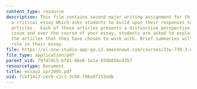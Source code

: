 ```yaml
---
content_type: resource
description: This file contains second major writing assignment for this course is
  a critical essay Which asks students to build upon their responses to two (or more)
  articles.  Each of these articles presents a distinctive perspective on a controversial
  issue and over the course of your essay, students are asked to explain and assess
  the articles that they have chosen to work with. Brief summaries will play a key
  role in their essay.
file: https://ol-ocw-studio-app-qa.s3.amazonaws.com/courses/21w-730-3-writing-and-the-environment-spring-2005/fcbf14c2cec8c1c13cb9f86a9f213adb_essay2_spr2005.pdf
file_type: application/pdf
parent_uid: f9f47dc5-bf81-86e6-1e1a-659b85bc4357
resourcetype: Document
title: essay2_spr2005.pdf
uid: fcbf14c2-cec8-c1c1-3cb9-f86a9f213adb
---
```

